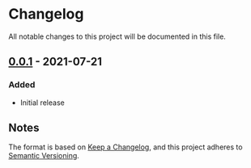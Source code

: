# Changelog
All notable changes to this project will be documented in this file.


## [0.0.1] - 2021-07-21
### Added
- Initial release

## Notes
The format is based on [Keep a Changelog](https://keepachangelog.com/en/1.0.0/),
and this project adheres to [Semantic Versioning](https://semver.org/spec/v2.0.0.html).
<!--### Official Rigify Info-->

[0.0.1]:https://github.com/schroef/Save-Custom-Weight-Paint-Presets/releases/tag/v0.0.1